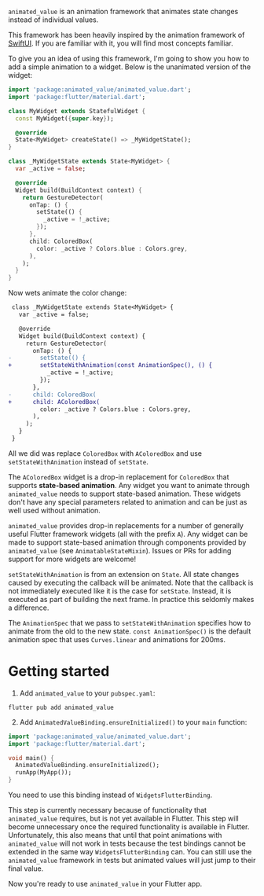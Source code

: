 `animated_value` is an animation framework that animates state changes instead
of individual values.

This framework has been heavily inspired by the animation framework of
[SwiftUI][swiftui animation framework]. If you are familiar with it, you will
find most concepts familiar.

To give you an idea of using this framework, I'm going to show you how to add a
simple animation to a widget. Below is the unanimated version of the widget:

```dart
import 'package:animated_value/animated_value.dart';
import 'package:flutter/material.dart';

class MyWidget extends StatefulWidget {
  const MyWidget({super.key});

  @override
  State<MyWidget> createState() => _MyWidgetState();
}

class _MyWidgetState extends State<MyWidget> {
  var _active = false;

  @override
  Widget build(BuildContext context) {
    return GestureDetector(
      onTap: () {
        setState(() {
          _active = !_active;
        });
      },
      child: ColoredBox(
        color: _active ? Colors.blue : Colors.grey,
      ),
    );
  }
}
```

Now wets animate the color change:

```diff
 class _MyWidgetState extends State<MyWidget> {
   var _active = false;

   @override
   Widget build(BuildContext context) {
     return GestureDetector(
       onTap: () {
-        setState(() {
+        setStateWithAnimation(const AnimationSpec(), () {
           _active = !_active;
         });
       },
-      child: ColoredBox(
+      child: AColoredBox(
         color: _active ? Colors.blue : Colors.grey,
       ),
     );
   }
 }
```

All we did was replace `ColoredBox` with `AColoredBox` and use
`setStateWithAnimation` instead of `setState`.

The `AColoredBox` widget is a drop-in replacement for `ColoredBox` that supports
**state-based animation**. Any widget you want to animate through
`animated_value` needs to support state-based animation. These widgets don't
have any special parameters related to animation and can be just as well used
without animation.

`animated_value` provides drop-in replacements for a number of generally useful
Flutter framework widgets (all with the prefix `A`). Any widget can be made to
support state-based animation through components provided by `animated_value`
(see `AnimatableStateMixin`). Issues or PRs for adding support for more widgets
are welcome!

`setStateWithAnimation` is from an extension on `State`. All state changes
caused by executing the callback will be animated. Note that the callback is not
immediately executed like it is the case for `setState`. Instead, it is executed
as part of building the next frame. In practice this seldomly makes a
difference.

The `AnimationSpec` that we pass to `setStateWithAnimation` specifies how to
animate from the old to the new state. `const AnimationSpec()` is the default
animation spec that uses `Curves.linear` and animations for 200ms.

# Getting started

1. Add `animated_value` to your `pubspec.yaml`:

```shell
flutter pub add animated_value
```

2. Add `AnimatedValueBinding.ensureInitialized()` to your `main` function:

```dart
import 'package:animated_value/animated_value.dart';
import 'package:flutter/material.dart';

void main() {
  AnimatedValueBinding.ensureInitialized();
  runApp(MyApp());
}
```

You need to use this binding instead of `WidgetsFlutterBinding`.

This step is currently necessary because of functionality that `animated_value`
requires, but is not yet available in Flutter. This step will become unnecessary
once the required functionality is available in Flutter. Unfortunately, this
also means that until that point animations with `animated_value` will not work
in tests because the test bindings cannot be extended in the same way
`WidgetsFlutterBinding` can. You can still use the `animated_value` framework in
tests but animated values will just jump to their final value.

Now you're ready to use `animated_value` in your Flutter app.

[swiftui animation framework]:
  https://developer.apple.com/documentation/swiftui/animations

